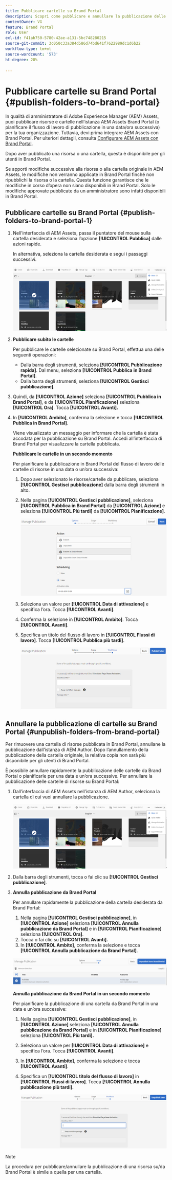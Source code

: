 ```yaml
---
title: Pubblicare cartelle su Brand Portal
description: Scopri come pubblicare e annullare la pubblicazione delle cartelle in Brand Portal.
contentOwner: VG
feature: Brand Portal
role: User
exl-id: f41ab750-5780-42ae-a131-5bc748280215
source-git-commit: 3c050c33a384d586d74bd641f7622989dc1d6b22
workflow-type: tm+mt
source-wordcount: '573'
ht-degree: 28%

---
```


# Pubblicare cartelle su Brand Portal {#publish-folders-to-brand-portal}

In qualità di amministratore di Adobe Experience Manager (AEM) Assets, puoi pubblicare risorse e cartelle nell’istanza AEM Assets Brand Portal (o pianificare il flusso di lavoro di pubblicazione in una data/ora successiva) per la tua organizzazione. Tuttavia, devi prima integrare AEM Assets con Brand Portal. Per ulteriori dettagli, consulta [Configurare AEM Assets con Brand Portal](configure-aem-assets-with-brand-portal.md).

Dopo aver pubblicato una risorsa o una cartella, questa è disponibile per gli utenti in Brand Portal.

Se apporti modifiche successive alla risorsa o alla cartella originale in AEM Assets, le modifiche non verranno applicate in Brand Portal finché non ripubblichi la risorsa o la cartella. Questa funzione garantisce che le modifiche in corso d’opera non siano disponibili in Brand Portal. Solo le modifiche approvate pubblicate da un amministratore sono infatti disponibili in Brand Portal.

## Pubblicare cartelle su Brand Portal {#publish-folders-to-brand-portal-1}

1. Nell’interfaccia di AEM Assets, passa il puntatore del mouse sulla cartella desiderata e seleziona l’opzione **[!UICONTROL Pubblica]** dalle azioni rapide.

   In alternativa, seleziona la cartella desiderata e segui i passaggi successivi.

   ![publish2bp](assets/publish2bp.png)

2. **Pubblicare subito le cartelle**

   Per pubblicare le cartelle selezionate su Brand Portal, effettua una delle seguenti operazioni:

   * Dalla barra degli strumenti, seleziona **[!UICONTROL Pubblicazione rapida]**. Dal menu, seleziona **[!UICONTROL Pubblica in Brand Portal]**.
   * Dalla barra degli strumenti, seleziona **[!UICONTROL Gestisci pubblicazione]**.

3. Quindi, da **[!UICONTROL Azione]** seleziona **[!UICONTROL Pubblica in Brand Portal]**, e da **[!UICONTROL Pianificazione]** seleziona **[!UICONTROL Ora]**. Tocca **[!UICONTROL Avanti].**
4. In **[!UICONTROL Ambito]**, conferma la selezione e tocca **[!UICONTROL Pubblica in Brand Portal]**.

   Viene visualizzato un messaggio per informare che la cartella è stata accodata per la pubblicazione su Brand Portal. Accedi all’interfaccia di Brand Portal per visualizzare la cartella pubblicata.

   **Pubblicare le cartelle in un secondo momento**

   Per pianificare la pubblicazione in Brand Portal del flusso di lavoro delle cartelle di risorse in una data o un’ora successiva:

   1. Dopo aver selezionato le risorse/cartelle da pubblicare, seleziona **[!UICONTROL Gestisci pubblicazione]** dalla barra degli strumenti in alto.
   2. Nella pagina **[!UICONTROL Gestisci pubblicazione]**, seleziona **[!UICONTROL Pubblica in Brand Portal]** da **[!UICONTROL Azione]** e seleziona **[!UICONTROL Più tardi]** da **[!UICONTROL Pianificazione]**.

      ![publishlaterbp](assets/publishlaterbp.png)

   3. Seleziona un valore per **[!UICONTROL Data di attivazione]** e specifica l’ora. Tocca **[!UICONTROL Avanti]**.
   4. Conferma la selezione in **[!UICONTROL Ambito]**. Tocca **[!UICONTROL Avanti]**.
   5. Specifica un titolo del flusso di lavoro in **[!UICONTROL Flussi di lavoro]**. Tocca **[!UICONTROL Pubblica più tardi]**.

      ![manageschedulepub](assets/manageschedulepub.png)

## Annullare la pubblicazione di cartelle su Brand Portal {#unpublish-folders-from-brand-portal}

Per rimuovere una cartella di risorse pubblicata in Brand Portal, annullane la pubblicazione dall’istanza di AEM Author. Dopo l’annullamento della pubblicazione della cartella originale, la relativa copia non sarà più disponibile per gli utenti di Brand Portal.

È possibile annullare rapidamente la pubblicazione delle cartelle da Brand Portal o pianificarle per una data e un’ora successive. Per annullare la pubblicazione delle cartelle di risorse su Brand Portal:

1. Dall’interfaccia di AEM Assets nell’istanza di AEM Author, seleziona la cartella di cui vuoi annullare la pubblicazione.

   ![publish2bp-1](assets/publish2bp-1.png)

2. Dalla barra degli strumenti, tocca o fai clic su **[!UICONTROL Gestisci pubblicazione]**.

3. **Annulla pubblicazione da Brand Portal**

   Per annullare rapidamente la pubblicazione della cartella desiderata da Brand Portal:

   1. Nella pagina **[!UICONTROL Gestisci pubblicazione]**, in **[!UICONTROL Azione]** seleziona **[!UICONTROL Annulla pubblicazione da Brand Portal]** e in **[!UICONTROL Pianificazione]** seleziona **[!UICONTROL Ora]**.
   2. Tocca o fai clic su **[!UICONTROL Avanti].**
   3. In **[!UICONTROL Ambito]**, conferma la selezione e tocca **[!UICONTROL Annulla pubblicazione da Brand Portal]**.

   ![confirm-unpublish](assets/confirm-unpublish.png)

   **Annulla pubblicazione da Brand Portal in un secondo momento**

   Per pianificare la pubblicazione di una cartella da Brand Portal in una data e un’ora successive:

   1. Nella pagina **[!UICONTROL Gestisci pubblicazione]**, in **[!UICONTROL Azione]** seleziona **[!UICONTROL Annulla pubblicazione da Brand Portal]** e in **[!UICONTROL Pianificazione]** seleziona **[!UICONTROL Più tardi].**
   2. Seleziona un valore per **[!UICONTROL Data di attivazione]** e specifica l’ora. Tocca **[!UICONTROL Avanti]**.
   3. In **[!UICONTROL Ambito]**, conferma la selezione e tocca **[!UICONTROL Avanti]**.
   4. Specifica un **[!UICONTROL titolo del flusso di lavoro]** in **[!UICONTROL Flussi di lavoro]**. Tocca **[!UICONTROL Annulla pubblicazione più tardi].**

      ![unpublishworkflows](assets/unpublishworkflows.png)


>[!NOTE]
>
>La procedura per pubblicare/annullare la pubblicazione di una risorsa su/da Brand Portal è simile a quella per una cartella.
